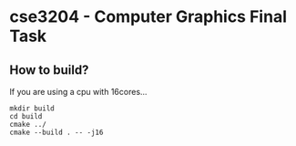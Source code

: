 # cse3204 - Computer Graphics Final Task

## How to build?

If you are using a cpu with 16cores...

```
mkdir build
cd build
cmake ../
cmake --build . -- -j16
```